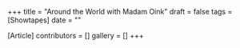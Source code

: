 +++
title = "Around the World with Madam Oink"
draft = false
tags = [Showtapes]
date = ""

[Article]
contributors = []
gallery = []
+++